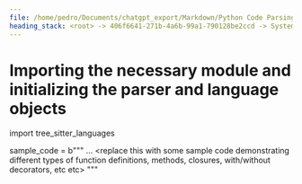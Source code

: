 ```yaml
---
file: /home/pedro/Documents/chatgpt_export/Markdown/Python Code Parsing & Querying.md
heading_stack: <root> -> 406f6641-271b-4a6b-99a1-790128be2ccd -> System -> f130a532-fc36-404b-b0e3-c26e0633c6e1 -> System -> aaa28037-7e53-419f-8481-51c794baccfa -> User -> Importing the necessary module and initializing the parser and language objects
---
```

# Importing the necessary module and initializing the parser and language objects
import tree_sitter_languages

sample_code = b"""
... <replace this with some sample code demonstrating different types of function definitions, methods, closures, with/without decorators, etc etc>
"""

